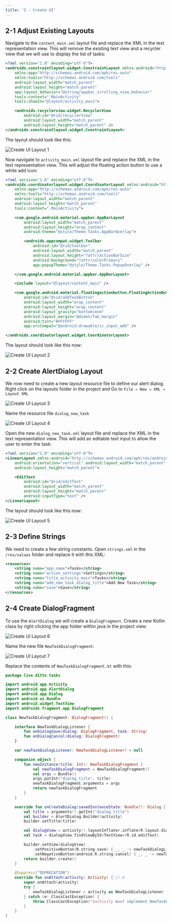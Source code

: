 ```yaml
---
title: '2 - Create UI'
---
```


## 2-1 Adjust Existing Layouts

Navigate to the `content_main.xml` layout file and replace the XML in the text representation view. This will remove the existing text view and a recycler view that we will use to display the list of tasks:

```xml title=content_main.xml
<?xml version="1.0" encoding="utf-8"?>
<androidx.constraintlayout.widget.ConstraintLayout xmlns:android="http://schemas.android.com/apk/res/android"
    xmlns:app="http://schemas.android.com/apk/res-auto"
    xmlns:tools="http://schemas.android.com/tools"
    android:layout_width="match_parent"
    android:layout_height="match_parent"
    app:layout_behavior="@string/appbar_scrolling_view_behavior"
    tools:context=".MainActivity"
    tools:showIn="@layout/activity_main">

    <androidx.recyclerview.widget.RecyclerView
        android:id="@+id/recyclerView"
        android:layout_width="match_parent"
        android:layout_height="match_parent" />
</androidx.constraintlayout.widget.ConstraintLayout>
```

The layout should look like this:

![Create UI Layout 1](./img/create_ui1.png)

Now navigate to `activity_main.xml` layout file and replace the XML in the text representation view. This will adjust the floating action button to use a white add icon:

```xml title=activity_main.xml
<?xml version="1.0" encoding="utf-8"?>
<androidx.coordinatorlayout.widget.CoordinatorLayout xmlns:android="http://schemas.android.com/apk/res/android"
    xmlns:app="http://schemas.android.com/apk/res-auto"
    xmlns:tools="http://schemas.android.com/tools"
    android:layout_width="match_parent"
    android:layout_height="match_parent"
    tools:context=".MainActivity">

    <com.google.android.material.appbar.AppBarLayout
        android:layout_width="match_parent"
        android:layout_height="wrap_content"
        android:theme="@style/Theme.Tasks.AppBarOverlay">

        <androidx.appcompat.widget.Toolbar
            android:id="@+id/toolbar"
            android:layout_width="match_parent"
            android:layout_height="?attr/actionBarSize"
            android:background="?attr/colorPrimary"
            app:popupTheme="@style/Theme.Tasks.PopupOverlay" />

    </com.google.android.material.appbar.AppBarLayout>

    <include layout="@layout/content_main" />

    <com.google.android.material.floatingactionbutton.FloatingActionButton
        android:id="@+id/addTaskButton"
        android:layout_width="wrap_content"
        android:layout_height="wrap_content"
        android:layout_gravity="bottom|end"
        android:layout_margin="@dimen/fab_margin"
        android:tint="#FFFFFF"
        app:srcCompat="@android:drawable/ic_input_add" />

</androidx.coordinatorlayout.widget.CoordinatorLayout>
```

The layout should look like this now:

![Create UI Layout 2](./img/create_ui2.png)

## 2-2 Create AlertDialog Layout

We now need to create a new layout resource file to define our alert dialog. Right click on the layouts folder in the project and Go to `File → New → XML → Layout XML`

![Create UI Layout 3](./img/create_ui3.png)

Name the resource file `dialog_new_task`

![Create UI Layout 4](./img/create_ui4.png)

Open the new `dialog_new_task.xml` layout file and replace the XML in the text representation view. This will add an editable text input to allow the user to enter the task:

```xml title=dialog_new_task.xml
<?xml version="1.0" encoding="utf-8"?>
<LinearLayout xmlns:android="http://schemas.android.com/apk/res/android"
    android:orientation="vertical" android:layout_width="match_parent"
    android:layout_height="match_parent">

    <EditText
        android:id="@+id/editText"
        android:layout_width="match_parent"
        android:layout_height="match_parent"
        android:inputType="text" />
</LinearLayout>

```

The layout should look like this now:

![Create UI Layout 5](./img/create_ui5.png)

## 2-3 Define Strings

We need to create a few string constants. Open `strings.xml` in the `/res/values` folder and replace it with this XML:

```xml title=strings.xml
<resources>
    <string name="app_name">Tasks</string>
    <string name="action_settings">Settings</string>
    <string name="title_activity_main">Tasks</string>
    <string name="add_new_task_dialog_title">Add New Task</string>
    <string name="save">Save</string>
</resources>

```

## 2-4 Create DialogFragment

To use the `AlertDialog` we will create a `DialogFragment`. Create a new Kotlin class by right clicking the app folder within java in the project view:

![Create UI Layout 6](./img/create_ui6.png)

Name the new file `NewTaskDialogFragment`:

![Create UI Layout 7](./img/create_ui7.png)

Replace the contents of `NewTaskDialogFragment.kt` with this:


```kotlin title=NewTaskDialogFragment.kt
package live.ditto.tasks

import android.app.Activity
import android.app.AlertDialog
import android.app.Dialog
import android.os.Bundle
import android.widget.TextView
import androidx.fragment.app.DialogFragment

class NewTaskDialogFragment: DialogFragment() {

    interface NewTaskDialogListener {
        fun onDialogSave(dialog: DialogFragment, task: String)
        fun onDialogCancel(dialog: DialogFragment)
    }

    var newTaskDialogListener: NewTaskDialogListener? = null

    companion object {
        fun newInstance(title: Int): NewTaskDialogFragment {
            val newTaskDialogFragment = NewTaskDialogFragment()
            val args = Bundle()
            args.putInt("dialog_title", title)
            newTaskDialogFragment.arguments = args
            return newTaskDialogFragment
        }
    }

    override fun onCreateDialog(savedInstanceState: Bundle?): Dialog { // 5
        val title = arguments!!.getInt("dialog_title")
        val builder = AlertDialog.Builder(activity)
        builder.setTitle(title)

        val dialogView = activity!!.layoutInflater.inflate(R.layout.dialog_new_task, null)
        val task = dialogView.findViewById<TextView>(R.id.editText)

        builder.setView(dialogView)
            .setPositiveButton(R.string.save) { _, _ -> newTaskDialogListener?.onDialogSave(this, task.text.toString()) }
            .setNegativeButton(android.R.string.cancel) { _, _ -> newTaskDialogListener?.onDialogCancel(this) }
        return builder.create()
    }

    @Suppress("DEPRECATION")
    override fun onAttach(activity: Activity) { // 6
        super.onAttach(activity)
        try {
            newTaskDialogListener = activity as NewTaskDialogListener
        } catch (e: ClassCastException) {
            throw ClassCastException("$activity must implement NewTaskDialogListener")
        }
    }
}

```
